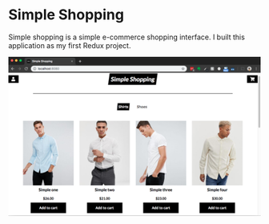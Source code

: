 # Simple Shopping

Simple shopping is a simple e-commerce shopping interface. I built this application as my first Redux project.

<img src="./client/assets/screenshot/simple-shopping.png" />
